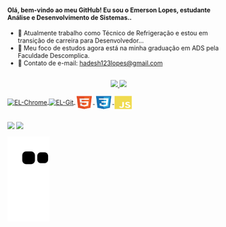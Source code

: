 #### Olá, bem-vindo ao meu GitHub! Eu sou o Emerson Lopes, estudante Análise e Desenvolvimento de Sistemas..

- 🔭 Atualmente trabalho como Técnico de Refrigeração e estou em transição de carreira para Desenvolvedor...
- 🌱 Meu foco de estudos agora está na minha graduação em ADS pela Faculdade Descomplica.
- 👯 Contato de e-mail: hadesh123lopes@gmail.com

## 
<div align="center">

  <a href="https://github.com/emerson-lopes">
  <img height="150em" src="https://github-readme-stats.vercel.app/api?username=emerson-lopes&show_icons=true&theme=github_dark&include_all_commits=true&count_private=true"/>
  <img height="150em" src="https://github-readme-stats.vercel.app/api/top-langs/?username=emerson-lopes&layout=compact&langs_count=8&theme=github_dark"/>
  
</div>

<div style="display: inline_block"><br>

  <img align="center" alt="EL-Chrome" height="30" width="40" src="https://cdn.jsdelivr.net/gh/devicons/devicon/icons/chrome/chrome-original.svg">
  <img align="center" alt="EL-Git" height="30" width="40" src="https://cdn.jsdelivr.net/gh/devicons/devicon/icons/git/git-original.svg">
  <img align="center" alt="EL-HTML" height="30" width="40" src="https://raw.githubusercontent.com/devicons/devicon/master/icons/html5/html5-original.svg">
  <img align="center" alt="EL-CSS" height="30" width="40" src="https://raw.githubusercontent.com/devicons/devicon/master/icons/css3/css3-original.svg">
  <img align="center" alt="EL-Js" height="30" width="40" src="https://raw.githubusercontent.com/devicons/devicon/master/icons/javascript/javascript-plain.svg">
  
</div>
  
  ##
 
<div> 
  <a href = "mailto:hadesh123lopes@gmail.com"><img src="https://img.shields.io/badge/-Gmail-%23333?style=for-the-badge&logo=gmail&logoColor=white" target="_blank"></a>
  <a href="https://www.linkedin.com/in/emerson-o-lopes" target="_blank"><img src="https://img.shields.io/badge/-LinkedIn-%230077B5?style=for-the-badge&logo=linkedin&logoColor=white" target="_blank"></a> 
 
  ![Snake animation](https://github.com/emerson-lopes/emerson-lopes/blob/output/github-contribution-grid-snake.svg)
 
</div>
